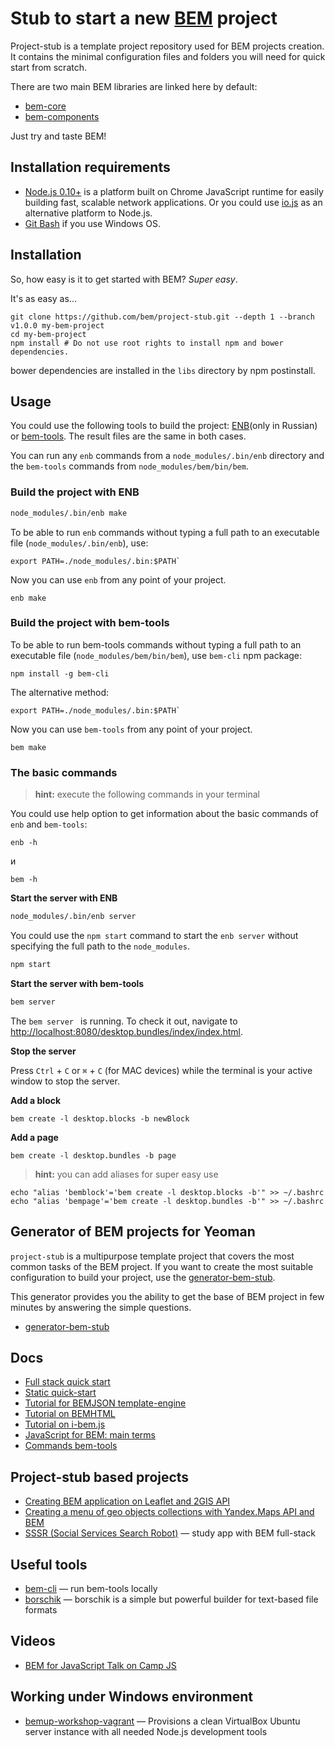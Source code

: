 # Stub to start a new [BEM](https://bem.info) project

Project-stub is a template project repository used for BEM projects creation. It contains the minimal configuration files and folders you will need for quick start from scratch.

There are two main BEM libraries are linked here by default:

* [bem-core](https://github.com/bem/bem-core)
* [bem-components](https://github.com/bem/bem-components)

Just try and taste BEM!

## Installation requirements

* [Node.js 0.10+](http://nodejs.org) is a platform built on Chrome JavaScript runtime for easily building fast, scalable network applications. Or you could use [io.js](https://iojs.org/en/index.html) as an alternative platform to Node.js.
* [Git Bash](http://msysgit.github.io/) if you use Windows OS.

## Installation

So, how easy is it to get started with BEM?  *Super easy*.

It's as easy as...

```
git clone https://github.com/bem/project-stub.git --depth 1 --branch v1.0.0 my-bem-project
cd my-bem-project
npm install # Do not use root rights to install npm and bower dependencies.
```

bower dependencies are installed in the `libs` directory by npm postinstall.

## Usage

You could use the following tools to build the project: [ENB](https://ru.bem.info/tools/bem/enb-bem-techs/)(only in Russian) or [bem-tools](https://bem.info/tools/bem/bem-tools/). The result files are the same in both cases.

You can run any `enb` commands from a `node_modules/.bin/enb` directory and the `bem-tools` commands from `node_modules/bem/bin/bem`.

### Build the project with ENB

```bash
node_modules/.bin/enb make
```

To be able to run `enb` commands without typing a full path to an executable file (`node_modules/.bin/enb`), use:

```
export PATH=./node_modules/.bin:$PATH`
```

Now you can use `enb` from any point of your project.

```
enb make
```

### Build the project with bem-tools

To be able to run bem-tools commands without typing a full path to an executable file (`node_modules/bem/bin/bem`), use `bem-cli` npm package:

```
npm install -g bem-cli
```

The alternative method:

```
export PATH=./node_modules/.bin:$PATH`
```

Now you can use `bem-tools` from any point of your project.

```
bem make
```

### The basic commands

> **hint:** execute the following commands in your terminal

You could use help option to get information about the basic commands of `enb` and `bem-tools`:

```
enb -h
```
и

```
bem -h
```

**Start the server with ENB**

```bash
node_modules/.bin/enb server
```

You could use the `npm start` command to start the `enb server` without specifying the full path to the `node_modules`.

```bash
npm start
```

**Start the server with bem-tools**

```bash
bem server
```

The `bem server ` is running. To check it out, navigate to [http://localhost:8080/desktop.bundles/index/index.html](http://localhost:8080/desktop.bundles/index/index.html).

**Stop the server**

Press `Ctrl` + `C` or `⌘` + `C` (for MAC devices) while the terminal is your active window to stop the server.

**Add a block**

    bem create -l desktop.blocks -b newBlock

**Add a page**

    bem create -l desktop.bundles -b page

>  **hint:** you can add aliases for super easy use

<pre><code class="lasso">echo "alias 'bemblock'='bem create -l desktop.blocks -b'" >> ~/.bashrc
echo "alias 'bempage'='bem create -l desktop.bundles -b'" >> ~/.bashrc
</code></pre>

## Generator of BEM projects for Yeoman

`project-stub` is a multipurpose template project that covers the most common tasks of the BEM project. If you want to create the most suitable configuration to build your project, use the [generator-bem-stub](https://ru.bem.info/tools/bem/bem-stub/).

This generator provides you the ability to get the base of BEM project in few minutes by answering the simple questions.
- [generator-bem-stub](https://en.bem.info/tools/bem/bem-stub/)

## Docs

- [Full stack quick start](https://en.bem.info/articles/start-with-project-stub/)
- [Static quick-start](https://en.bem.info/tutorials/quick-start-static/)
- [Tutorial for BEMJSON template-engine](https://en.bem.info/technology/bemjson/current/bemjson/)
- [Tutorial on BEMHTML](https://en.bem.info/libs/bem-core/2.0.0/bemhtml/reference/)
- [Tutorial on i-bem.js](https://en.bem.info/tutorials/bem-js-tutorial/)
- [JavaScript for BEM: main terms](https://en.bem.info/articles/bem-js-main-terms/)
- [Commands bem-tools](https://en.bem.info/tools/bem/bem-tools/commands/)

## Project-stub based projects

- [Creating BEM application on Leaflet and 2GIS API](https://en.bem.info/tutorials/firm-card-story/)
- [Creating a menu of geo objects collections with Yandex.Maps API and BEM](https://en.bem.info/tutorials/yamapsbem/)
- [SSSR (Social Services Search Robot)](https://github.com/bem/sssr) — study app with BEM full-stack

## Useful tools

- [bem-cli](https://en.bem.info/blog/bem-cli/) — run bem-tools locally
- [borschik](https://en.bem.info/tools/optimizers/borschik/) — borschik is a simple but powerful builder for text-based file formats

## Videos
- [BEM for JavaScript Talk on Camp JS](https://en.bem.info/talks/campjs-melbourne-2014/)

## Working under Windows environment

- [bemup-workshop-vagrant](https://github.com/dab/bemup-workshop-vagrant/blob/master/README.ru.md) — Provisions a clean VirtualBox Ubuntu server instance with all needed Node.js development tools

